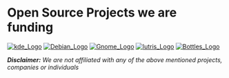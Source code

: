 # Open Source Projects we are funding

[![kde_Logo](https://github.com/HORN-Originals/.github/assets/73217346/e0793af4-e13b-4c2a-940d-aa300c6a6aa4)](https://kde.org/)
[![Debian_Logo](https://github.com/HORN-Originals/.github/assets/73217346/4ff40a1d-8452-48b1-86a6-2d7f8040e452)](https://www.debian.org/)
[![Gnome_Logo](https://github.com/HORN-Originals/.github/assets/73217346/35e36c28-cc8b-4159-b0e7-e5a3f3f03134)](https://www.gnome.org/)
[![lutris_Logo](https://github.com/HORN-Originals/.github/assets/73217346/b3f3d7f5-4253-4777-b3fc-8bed08a64329)](https://lutris.net/)
[![Bottles_Logo](https://github.com/HORN-Originals/.github/assets/73217346/112cbdff-0b23-4aa7-8c8b-9d153a6f7dfc)](https://usebottles.com/)


_**Disclaimer:** We are not affiliated with any of the above mentioned projects, companies or individuals_

<!--

**Here are some ideas to get you started:**

🙋‍♀️ A short introduction - what is your organization all about?
🌈 Contribution guidelines - how can the community get involved?
👩‍💻 Useful resources - where can the community find your docs? Is there anything else the community should know?
🍿 Fun facts - what does your team eat for breakfast?
🧙 Remember, you can do mighty things with the power of [Markdown](https://docs.github.com/github/writing-on-github/getting-started-with-writing-and-formatting-on-github/basic-writing-and-formatting-syntax)
-->
